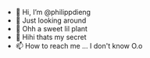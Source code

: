 - 👋 Hi, I’m @philippdieng
- 👀 Just looking around
- 🌱 Ohh a sweet lil plant
- 💞️ Hihi thats my secret
- 📫 How to reach me ... I don't know O.o

<!---
philippdieng/philippdieng is a ✨ special ✨ repository because its `README.md` (this file) appears on your GitHub profile.
You can click the Preview link to take a look at your changes.
--->
